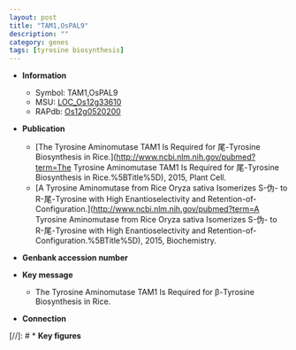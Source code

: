 ```yaml
---
layout: post
title: "TAM1,OsPAL9"
description: ""
category: genes
tags: [tyrosine biosynthesis]
---
```


* **Information**  
    + Symbol: TAM1,OsPAL9  
    + MSU: [LOC_Os12g33610](http://rice.uga.edu/cgi-bin/ORF_infopage.cgi?orf=LOC_Os12g33610)  
    + RAPdb: [Os12g0520200](https://rapdb.dna.affrc.go.jp/locus/?name=Os12g0520200)  

* **Publication**  
    + [The Tyrosine Aminomutase TAM1 Is Required for 尾-Tyrosine Biosynthesis in Rice.](http://www.ncbi.nlm.nih.gov/pubmed?term=The Tyrosine Aminomutase TAM1 Is Required for 尾-Tyrosine Biosynthesis in Rice.%5BTitle%5D), 2015, Plant Cell.
    + [A Tyrosine Aminomutase from Rice Oryza sativa Isomerizes S-伪- to R-尾-Tyrosine with High Enantioselectivity and Retention-of-Configuration.](http://www.ncbi.nlm.nih.gov/pubmed?term=A Tyrosine Aminomutase from Rice Oryza sativa Isomerizes S-伪- to R-尾-Tyrosine with High Enantioselectivity and Retention-of-Configuration.%5BTitle%5D), 2015, Biochemistry.

* **Genbank accession number**  

* **Key message**  
    + The Tyrosine Aminomutase TAM1 Is Required for β-Tyrosine Biosynthesis in Rice.

* **Connection**  

[//]: # * **Key figures**  


